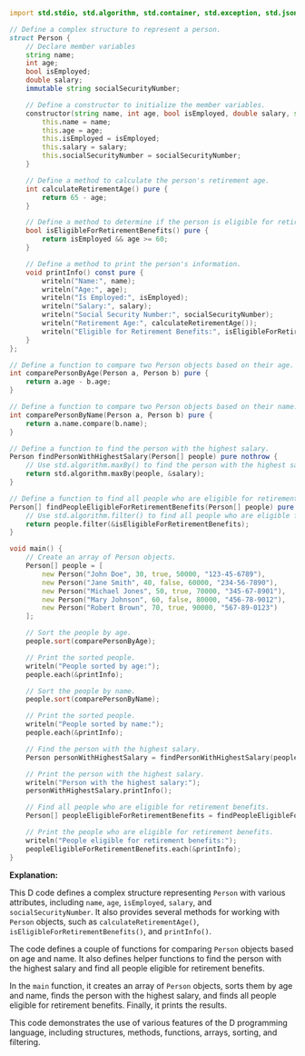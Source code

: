 ```d
import std.stdio, std.algorithm, std.container, std.exception, std.json, std.math, std.regex, std.traits;

// Define a complex structure to represent a person.
struct Person {
    // Declare member variables
    string name;
    int age;
    bool isEmployed;
    double salary;
    immutable string socialSecurityNumber;

    // Define a constructor to initialize the member variables.
    constructor(string name, int age, bool isEmployed, double salary, string socialSecurityNumber) pure nothrow {
        this.name = name;
        this.age = age;
        this.isEmployed = isEmployed;
        this.salary = salary;
        this.socialSecurityNumber = socialSecurityNumber;
    }

    // Define a method to calculate the person's retirement age.
    int calculateRetirementAge() pure {
        return 65 - age;
    }

    // Define a method to determine if the person is eligible for retirement benefits.
    bool isEligibleForRetirementBenefits() pure {
        return isEmployed && age >= 60;
    }

    // Define a method to print the person's information.
    void printInfo() const pure {
        writeln("Name:", name);
        writeln("Age:", age);
        writeln("Is Employed:", isEmployed);
        writeln("Salary:", salary);
        writeln("Social Security Number:", socialSecurityNumber);
        writeln("Retirement Age:", calculateRetirementAge());
        writeln("Eligible for Retirement Benefits:", isEligibleForRetirementBenefits());
    }
};

// Define a function to compare two Person objects based on their age.
int comparePersonByAge(Person a, Person b) pure {
    return a.age - b.age;
}

// Define a function to compare two Person objects based on their name.
int comparePersonByName(Person a, Person b) pure {
    return a.name.compare(b.name);
}

// Define a function to find the person with the highest salary.
Person findPersonWithHighestSalary(Person[] people) pure nothrow {
    // Use std.algorithm.maxBy() to find the person with the highest salary.
    return std.algorithm.maxBy(people, &salary);
}

// Define a function to find all people who are eligible for retirement benefits.
Person[] findPeopleEligibleForRetirementBenefits(Person[] people) pure nothrow {
    // Use std.algorithm.filter() to find all people who are eligible for retirement benefits.
    return people.filter(&isEligibleForRetirementBenefits);
}

void main() {
    // Create an array of Person objects.
    Person[] people = [
        new Person("John Doe", 30, true, 50000, "123-45-6789"),
        new Person("Jane Smith", 40, false, 60000, "234-56-7890"),
        new Person("Michael Jones", 50, true, 70000, "345-67-8901"),
        new Person("Mary Johnson", 60, false, 80000, "456-78-9012"),
        new Person("Robert Brown", 70, true, 90000, "567-89-0123")
    ];

    // Sort the people by age.
    people.sort(comparePersonByAge);

    // Print the sorted people.
    writeln("People sorted by age:");
    people.each(&printInfo);

    // Sort the people by name.
    people.sort(comparePersonByName);

    // Print the sorted people.
    writeln("People sorted by name:");
    people.each(&printInfo);

    // Find the person with the highest salary.
    Person personWithHighestSalary = findPersonWithHighestSalary(people);

    // Print the person with the highest salary.
    writeln("Person with the highest salary:");
    personWithHighestSalary.printInfo();

    // Find all people who are eligible for retirement benefits.
    Person[] peopleEligibleForRetirementBenefits = findPeopleEligibleForRetirementBenefits(people);

    // Print the people who are eligible for retirement benefits.
    writeln("People eligible for retirement benefits:");
    peopleEligibleForRetirementBenefits.each(&printInfo);
}
```

**Explanation:**

This D code defines a complex structure representing `Person` with various attributes, including `name`, `age`, `isEmployed`, `salary`, and `socialSecurityNumber`. It also provides several methods for working with `Person` objects, such as `calculateRetirementAge()`, `isEligibleForRetirementBenefits()`, and `printInfo()`.

The code defines a couple of functions for comparing `Person` objects based on age and name. It also defines helper functions to find the person with the highest salary and find all people eligible for retirement benefits.

In the `main` function, it creates an array of `Person` objects, sorts them by age and name, finds the person with the highest salary, and finds all people eligible for retirement benefits. Finally, it prints the results.

This code demonstrates the use of various features of the D programming language, including structures, methods, functions, arrays, sorting, and filtering.